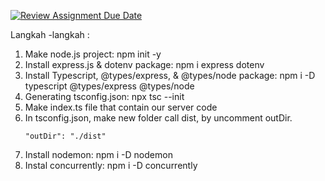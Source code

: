 [![Review Assignment Due Date](https://classroom.github.com/assets/deadline-readme-button-24ddc0f5d75046c5622901739e7c5dd533143b0c8e959d652212380cedb1ea36.svg)](https://classroom.github.com/a/sRKW9Tsr)

Langkah -langkah :

1. Make node.js project: npm init -y
2. Install express.js & dotenv package: npm i express dotenv
3. Install Typescript, @types/express, & @types/node package: npm i -D typescript @types/express @types/node
4. Generating tsconfig.json: npx tsc --init
5. Make index.ts file that contain our server code
6. In tsconfig.json, make new folder call dist, by uncomment outDir.
   ```
   "outDir": "./dist"
   ```
7. Install nodemon: npm i -D nodemon
8. Instal concurrently: npm i -D concurrently